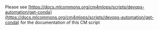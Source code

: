 Please see [https://docs.mlcommons.org/cm4mlops/scripts/devops-automation/get-conda](https://docs.mlcommons.org/cm4mlops/scripts/devops-automation/get-conda) for the documentation of this CM script
